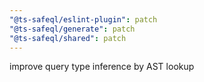 ```yaml
---
"@ts-safeql/eslint-plugin": patch
"@ts-safeql/generate": patch
"@ts-safeql/shared": patch
---
```


improve query type inference by AST lookup
